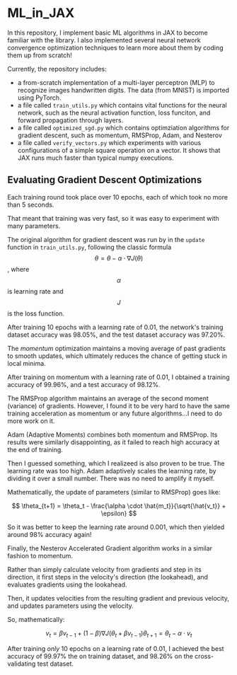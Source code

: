 # ML_in_JAX

In this repository, I implement basic ML algorithms in JAX to become familiar with the library.
I also implemented several neural network convergence optimization techniques to learn more about them by coding them up from scratch!

Currently, the repository includes:
- a from-scratch implementation of a multi-layer perceptron (MLP) to recognize images handwritten digits. The data (from MNIST) is imported using PyTorch.
- a file called `train_utils.py` which contains vital functions for the neural network, such as the neural activation function, loss funciton, and forward propagation through layers.
- a file called `optimized_sgd.py` which contains optimziation algorithms for gradient descent, such as momentum, RMSProp, Adam, and Nesterov
- a file called `verify_vectors.py` which experiments with various configurations of a simple square operation on a vector. It shows that JAX runs much faster than typical numpy executions.

## Evaluating Gradient Descent Optimizations

Each training round took place over 10 epochs, each of which took no more than 5 seconds.

That meant that training was very fast, so it was easy to experiment with many parameters.

The original algorithm for gradient descent was run by in the `update` function in `train_utils.py`, following the classic formula $$\theta = \theta - \alpha \cdot \nabla J(\theta)$$, where $$\alpha$$ is learning rate and $$J$$ is the loss function.

After training 10 epochs with a learning rate of 0.01, the network's training dataset accuracy was 98.05%, and the test dataset accuracy was 97.20%.

The *momentum* optimization maintains a moving average of past gradients to smooth updates, which ultimately reduces the chance of getting stuck in local minima.

After training on momentum with a learning rate of 0.01, I obtained a training accuracy of 99.96%, and a test accuracy of 98.12%.

The RMSProp algorithm maintains an average of the second moment (variance) of gradients. However, I found it to be very hard to have the same training acceleration as momentum or any future algorithms...I need to do more work on it.

Adam (Adaptive Moments) combines both momentum and RMSProp. Its results were similarly disappointing, as it failed to reach high accuracy at the end of training.

Then I guessed something, which I realizeed is also proven to be true. The learning rate was too high. Adam adaptively scales the learning rate, by dividing it over a small number. There was no need to amplify it myself. 

Mathematically, the update of parameters (similar to RMSProp) goes like: 

$$
\theta_{t+1} = \theta_t - \frac{\alpha \cdot \hat{m_t}}{\sqrt{\hat{v_t}}  + \epsilon}
$$

So it was better to keep the learning rate around 0.001, which then yielded around 98% accuracy again!

Finally, the Nesterov Accelerated Gradient algorithm works in a similar fashion to momentum. 

Rather than simply calculate velocity from gradients and step in its direction, it first steps in the velocity's direction (the lookahead), and evaluates gradients using the lookahead. 

Then, it updates velocities from the resulting gradient and previous velocity, and updates parameters using the velocity.

So, mathematically:

$$
v_t = \beta v_{t-1} + (1 - \beta) \nabla J(\theta_t + \beta v_{t-1})
\theta_{t+1} = \theta_t - \alpha \cdot v_t
$$

After training *only* 10 epochs on a learning rate of 0.01, I achieved the best accuracy of 99.97% the on training dataset, and 98.26% on the cross-validating test dataset.
